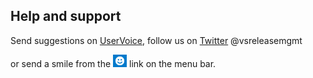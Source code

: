 ## Help and support

Send suggestions on [UserVoice](https://visualstudio.uservoice.com/forums/330519-team-services/category/145269-release-management),
follow us on [Twitter](https://twitter.com/vsreleasemgmt) @vsreleasemgmt

or send a smile from the ![Send-a-Smile](../_img/sendsmile1.png) link on the menu bar.



